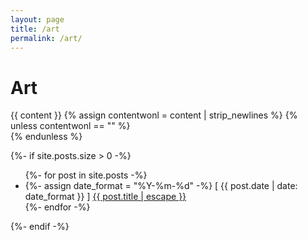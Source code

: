 ```yaml
---
layout: page
title: /art
permalink: /art/
---
```


# Art

{{ content }}
{% assign contentwonl = content | strip_newlines %} {% unless contentwonl == ""  %} <br /> {% endunless %} <!-- add line break if there is any content -->

{%- if site.posts.size > 0 -%}
  <ul>
    {%- for post in site.posts -%}
    <li>
      {%- assign date_format = "%Y-%m-%d" -%}
      [ {{ post.date | date: date_format }} ] <a href="{{ post.url | relative_url }}">{{ post.title | escape }}</a>
    </li>
    {%- endfor -%}
  </ul>
{%- endif -%}
